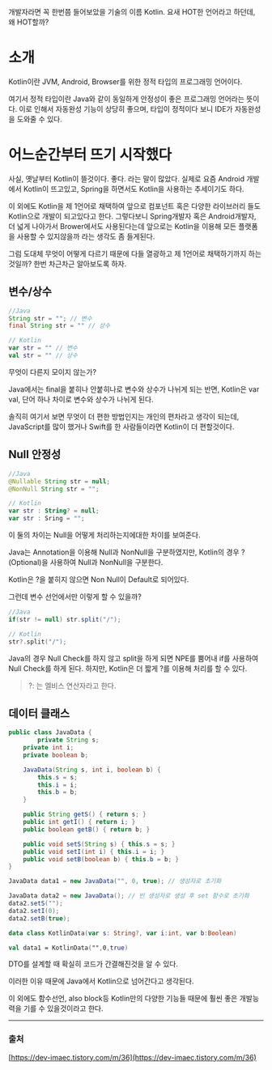 개발자라면 꼭 한번쯤 들어보았을 기술의 이름 Kotlin.
요새 HOT한 언어라고 하던데, 왜 HOT할까?

# 소개

Kotlin이란 JVM, Android, Browser를 위한 정적 타입의 프로그래밍 언어이다.

여기서 정적 타입이란 Java와 같이 동일하게 안정성이 좋은 프로그래밍 언어라는 뜻이다. 이로 인해서 자동완성 기능이 상당히 좋으며, 타입이 정적이다 보니 IDE가 자동완성을 도와줄 수 있다.

# 어느순간부터 뜨기 시작했다

 사실, 옛날부터 Kotlin이 뜰것이다. 좋다. 라는 말이 많았다. 실제로 요즘 Android 개발에서 Kotlin이 뜨고있고, Spring을 하면서도 Kotlin을 사용하는 추세이기도 하다.

 이 외에도 Kotlin을 제 1언어로 채택하여 앞으로 컴포넌트 혹은 다양한 라이브러리 들도 Kotlin으로 개발이 되고있다고 한다. 그렇다보니 Spring개발자 혹은 Android개발자, 더 넓게 나아가서 Brower에서도 사용된다는데 앞으로는 Kotlin을 이용해 모든 플랫폼을 사용할 수 있지않을까 라는 생각도 좀 들게된다.

그럼 도대체 무엇이 어떻게 다르기 때문에 다들 열광하고 제 1언어로 채택하기까지 하는것일까? 한번 차근차근 알아보도록 하자.

## 변수/상수

```java
//Java
String str = ""; // 변수
final String str = "" // 상수
```

```kotlin
// Kotlin
var str = "" // 변수
val str = "" // 상수
```

무엇이 다른지 모이지 않는가?

Java에서는 final을 붙히나 안붙히나로 변수와 상수가 나뉘게 되는 반면, Kotlin은 var val, 단어 하나 차이로 변수와 상수가 나뉘게 된다.

솔직히 여기서 보면 무엇이 더 편한 방법인지는 개인의 편차라고 생각이 되는데, JavaScript를 많이 했거나 Swift를 한 사람들이라면 Kotlin이 더 편할것이다.

## Null 안정성

```java
//Java
@Nullable String str = null;
@NonNull String str = "";
```

```kotlin
// Kotlin
var str : String? = null;
var str : Sring = "";

```

이 둘의 차이는 Null을 어떻게 처리하는지에대한 차이를 보여준다.

Java는 Annotation을 이용해 Null과 NonNull을 구분하였지만, Kotlin의 경우 ?(Optional)을 사용하여 Null과 NonNull을 구분한다.

Kotlin은 ?을 붙히지 않으면 Non Null이 Default로 되어있다.

그런데 변수 선언에서만 이렇게 할 수 있을까?

```java
//Java
if(str != null) str.split("/");
```

```kotlin
// Kotlin
str?.split("/");

```

Java의 경우 Null Check를 하지 않고 split을 하게 되면 NPE를 뿜어내 if를 사용하여 Null Check를 하게 된다. 하지만, Kotlin은 더 짧게 ?를 이용해 처리를 할 수 있다.

>?: 는 엘비스 연산자라고 한다.


## 데이터 클래스

```java
public class JavaData {
		private String s;
    private int i;
    private boolean b;

    JavaData(String s, int i, boolean b) {
        this.s = s;
        this.i = i;
        this.b = b;
    }    

    public String getS() { return s; }
    public int getI() { return i; }
    public boolean getB() { return b; }

    public void setS(String s) { this.s = s; }
    public void setI(int i) { this.i = i; }
    public void setB(boolean b) { this.b = b; }
}
```

```java
JavaData data1 = new JavaData("", 0, true); // 생성자로 초기화

JavaData data2 = new JavaData(); // 빈 생성자로 생성 후 set 함수로 초기화
data2.setS("");
data2.setI(0);
data2.setB(true);
```

```kotlin
data class KotlinData(var s: String?, var i:int, var b:Boolean)

val data1 = KotlinData("",0,true)
```

DTO를 설계할 때 확실히 코드가 간결해진것을 알 수 있다.

이러한 이유 때문에 Java에서 Kotlin으로 넘어간다고 생각된다.

이 외에도 함수선언, also block등 Kotlin만의 다양한 기능들 때문에 훨씬 좋은 개발능력을 기를 수 있을것이라고 한다.

---

### 출처

[https://dev-imaec.tistory.com/m/36](https://dev-imaec.tistory.com/m/36)
